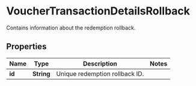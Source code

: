 

# VoucherTransactionDetailsRollback

Contains information about the redemption rollback.

## Properties

| Name | Type | Description | Notes |
|------------ | ------------- | ------------- | -------------|
|**id** | **String** | Unique redemption rollback ID. |  |




